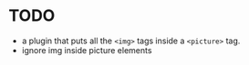# TODO
- a plugin that puts all the `<img>` tags inside a `<picture>` tag.
- ignore img inside picture elements
